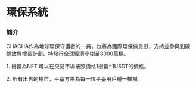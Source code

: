 # 環保系統

### 簡介

CHACHA作為地球環保守護者的一員，也將為國際環保做貢獻，支持並參與到碳排放負增長計劃，特發行全球經濟小樹苗8000萬棵。

1\. 樹苗為NFT.可以在交易市場按照價格1樹苗=1USDT的價格。

2\. 所有出售的樹苗，平臺方將為每一位平臺用戶種一棵樹。



